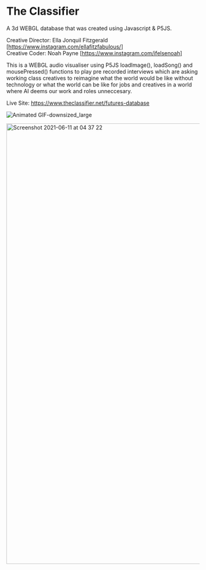 # The Classifier
A 3d WEBGL database that was created using Javascript &amp; P5JS. 

Creative Director: Ella Jonquil Fitzgerald [https://www.instagram.com/ellafitzfabulous/] <br>
Creative Coder: Noah Payne [https://www.instagram.com/ifelsenoah]


This is a WEBGL audio visualiser using P5JS loadImage(),  loadSong()  and mousePressed() functions to play pre recorded interviews which are asking working class creatives to reimagine what the world would be like without technology or what the world can be like for jobs and creatives in a world where AI deems our work and roles unneccesary.

Live Site: https://www.theclassifier.net/futures-database


![Animated GIF-downsized_large](https://user-images.githubusercontent.com/75100642/121732306-fca82200-cae9-11eb-98d5-82b42ae23edc.gif)


<img width="1150" alt="Screenshot 2021-06-11 at 04 37 22" src="https://user-images.githubusercontent.com/75100642/121627177-c9747d00-ca6e-11eb-8893-91173b667522.png">

